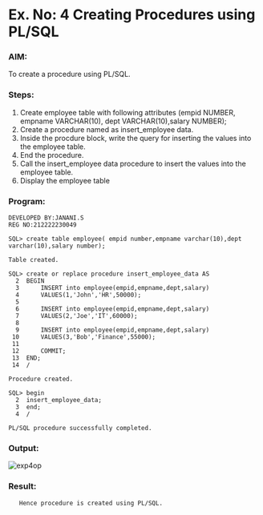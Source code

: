 # Ex. No: 4 Creating Procedures using PL/SQL

### AIM: 
To create a procedure using PL/SQL.

### Steps:
1. Create employee table with following attributes (empid NUMBER, empname VARCHAR(10), dept VARCHAR(10),salary NUMBER);
2. Create a procedure named as insert_employee data.
3. Inside the procdure block, write the query for inserting the values into the employee table.
4. End the procedure.
5. Call the insert_employee data procedure to insert the values into the employee table.
6. Display the employee table

### Program:
```
DEVELOPED BY:JANANI.S
REG NO:212222230049

SQL> create table employee( empid number,empname varchar(10),dept varchar(10),salary number);

Table created.

SQL> create or replace procedure insert_employee_data AS
  2  BEGIN
  3      INSERT into employee(empid,empname,dept,salary)
  4      VALUES(1,'John','HR',50000);
  5
  6      INSERT into employee(empid,empname,dept,salary)
  7      VALUES(2,'Joe','IT',60000);
  8
  9      INSERT into employee(empid,empname,dept,salary)
 10      VALUES(3,'Bob','Finance',55000);
 11
 12      COMMIT;
 13  END;
 14  /

Procedure created.

SQL> begin
  2  insert_employee_data;
  3  end;
  4  /

PL/SQL procedure successfully completed.
```

### Output:
![exp4op](https://github.com/JananiSoundararajan/Ex-No-4-Creating-Procedures-using-PL-SQL/assets/119477549/ff1469a1-c1f9-494a-bad9-23489d033f53)

### Result:
       Hence procedure is created using PL/SQL.
       
